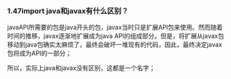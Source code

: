 ### 1.47import java和javax有什么区别？

javaAPI所需要的包是java开头的包，javax当时只是扩展API包来使用。然而随着时间的推移，javax逐渐地扩展成为java API的组成部分。但是，将扩展从javax包移动到java包确实太麻烦了，最终会破坏一堆现有的代码，因此，最终决定javax包将成为API的一部分；

所以，实际上java和javax没有区别，这都是一个名字；